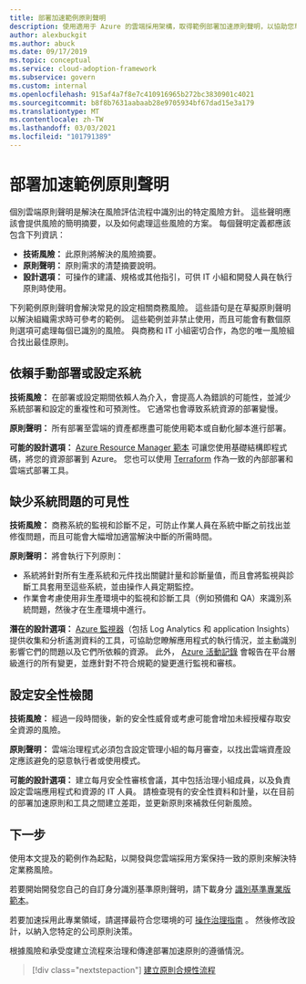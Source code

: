 ```yaml
---
title: 部署加速範例原則聲明
description: 使用適用于 Azure 的雲端採用架構，取得範例部署加速原則聲明，以協助您草擬原則聲明。
author: alexbuckgit
ms.author: abuck
ms.date: 09/17/2019
ms.topic: conceptual
ms.service: cloud-adoption-framework
ms.subservice: govern
ms.custom: internal
ms.openlocfilehash: 915af4a7f8e7c410916965b272bc3830901c4021
ms.sourcegitcommit: b8f8b7631aabaab28e9705934bf67dad15e3a179
ms.translationtype: MT
ms.contentlocale: zh-TW
ms.lasthandoff: 03/03/2021
ms.locfileid: "101791389"
---
```

# <a name="deployment-acceleration-sample-policy-statements"></a>部署加速範例原則聲明

個別雲端原則聲明是解決在風險評估流程中識別出的特定風險方針。 這些聲明應該會提供風險的簡明摘要，以及如何處理這些風險的方案。 每個聲明定義都應該包含下列資訊：

- **技術風險：** 此原則將解決的風險摘要。
- **原則聲明：** 原則需求的清楚摘要說明。
- **設計選項：** 可操作的建議、規格或其他指引，可供 IT 小組和開發人員在執行原則時使用。

下列範例原則聲明會解決常見的設定相關商務風險。 這些語句是在草擬原則聲明以解決組織需求時可參考的範例。 這些範例並非禁止使用，而且可能會有數個原則選項可處理每個已識別的風險。 與商務和 IT 小組密切合作，為您的唯一風險組合找出最佳原則。

## <a name="reliance-on-manual-deployment-or-configuration-of-systems"></a>依賴手動部署或設定系統

**技術風險：** 在部署或設定期間依賴人為介入，會提高人為錯誤的可能性，並減少系統部署和設定的重複性和可預測性。 它通常也會導致系統資源的部署變慢。

**原則聲明：** 所有部署至雲端的資產都應盡可能使用範本或自動化腳本進行部署。

**可能的設計選項：** [Azure Resource Manager 範本](/azure/azure-resource-manager/templates/overview) 可讓您使用基礎結構即程式碼，將您的資源部署到 Azure。 您也可以使用 [Terraform](/azure/developer/terraform/overview) 作為一致的內部部署和雲端式部署工具。

## <a name="lack-of-visibility-into-system-issues"></a>缺少系統問題的可見性

**技術風險：** 商務系統的監視和診斷不足，可防止作業人員在系統中斷之前找出並修復問題，而且可能會大幅增加適當解決中斷的所需時間。

**原則聲明：** 將會執行下列原則：

- 系統將針對所有生產系統和元件找出關鍵計量和診斷量值，而且會將監視與診斷工具套用至這些系統，並由操作人員定期監控。
- 作業會考慮使用非生產環境中的監視和診斷工具（例如預備和 QA）來識別系統問題，然後才在生產環境中進行。

**潛在的設計選項：** [Azure 監視器](/azure/azure-monitor/)（包括 Log Analytics 和 application Insights）提供收集和分析遙測資料的工具，可協助您瞭解應用程式的執行情況，並主動識別影響它們的問題以及它們所依賴的資源。 此外， [Azure 活動記錄](/azure/azure-monitor/essentials/platform-logs-overview) 會報告在平台層級進行的所有變更，並應針對不符合規範的變更進行監視和審核。

## <a name="configuration-security-reviews"></a>設定安全性檢閱

**技術風險：** 經過一段時間後，新的安全性威脅或考慮可能會增加未經授權存取安全資源的風險。

**原則聲明：** 雲端治理程式必須包含設定管理小組的每月審查，以找出雲端資產設定應該避免的惡意執行者或使用模式。

**可能的設計選項：** 建立每月安全性審核會議，其中包括治理小組成員，以及負責設定雲端應用程式和資源的 IT 人員。 請檢查現有的安全性資料和計量，以在目前的部署加速原則和工具之間建立差距，並更新原則來補救任何新風險。

## <a name="next-steps"></a>下一步

使用本文提及的範例作為起點，以開發與您雲端採用方案保持一致的原則來解決特定業務風險。

若要開始開發您自己的自訂身分識別基準原則聲明，請下載身分 [識別基準專業版範本](../identity-baseline/template.md)。

若要加速採用此專業領域，請選擇最符合您環境的可 [操作治理指南](../guides/index.md) 。 然後修改設計，以納入您特定的公司原則決策。

根據風險和承受度建立流程來治理和傳達部署加速原則的遵循情況。

> [!div class="nextstepaction"]
> [建立原則合規性流程](./compliance-processes.md)
